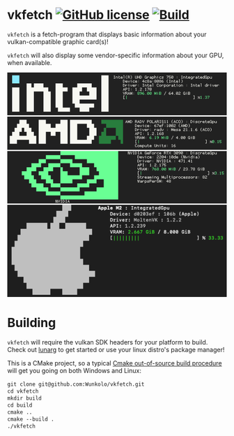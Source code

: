 # vkfetch [![GitHub license](https://img.shields.io/badge/license-MIT-blue.svg)](LICENSE) [![Build](https://github.com/Wunkolo/vkfetch/actions/workflows/cmake.yml/badge.svg)](https://github.com/Wunkolo/vkfetch/actions/workflows/cmake.yml)

`vkfetch` is a fetch-program that displays basic information about your vulkan-compatible graphic card(s)!

`vkfetch` will also display some vendor-specific information about your GPU, when available.

![Intel](images/intel.png)
![AMD](images/amd.png)
![Nvidia](images/nvidia.png)
![Apple](images/apple.png)

# Building

`vkfetch` will require the vulkan SDK headers for your platform to build. Check out [lunarg](https://vulkan.lunarg.com/) to get started or use your linux distro's package manager!

This is a CMake project, so a typical [Cmake out-of-source build procedure](http://preshing.com/20170511/how-to-build-a-cmake-based-project/#running-cmake-from-the-command-line) will get you going on both Windows and Linux:

```
git clone git@github.com:Wunkolo/vkfetch.git
cd vkfetch
mkdir build
cd build
cmake ..
cmake --build .
./vkfetch
```
